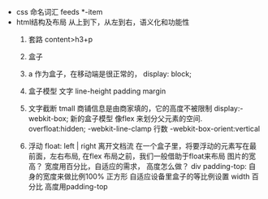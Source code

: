 - css 命名词汇
  feeds *-item
- html结构及布局
  从上到下，从左到右，语义化和功能性
  1. 套路
    content>h3+p
  2. 盒子
  3. a 作为盒子，在移动端是很正常的，
     display: block;
  4. 盒子模型
     文字 line-height padding margin
  5. 文字截断
     tmall 商铺信息是由商家填的，它的高度不被限制
     display:-webkit-box; 新的盒子模型 像flex 来划分父元素的空间.
     overfloat:hidden;
     -webkit-line-clamp 行数
     -webkit-box-orient:vertical

  6. 浮动 float: left | right
     离开文档流
     在一个盒子里，将要浮动的元素写在最前面，左右布局,
     在flex 布局之前，我们一般借助于float来布局
     图片的宽高？  宽度用百分比，自适应的需求，
                  高度怎么做？ div padding-top: 自身的宽度来做比例100%  正方形
    自适应设备里盒子的等比例设置 width 百分比 高度用padding-top